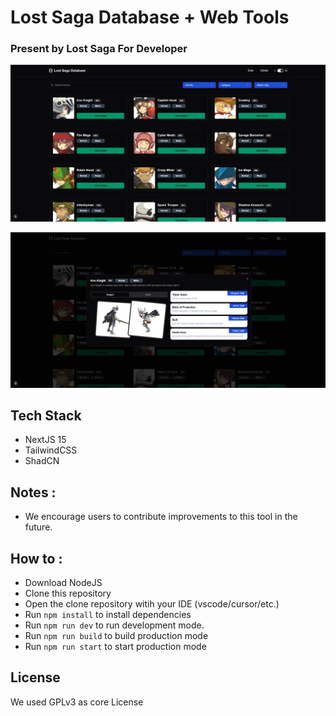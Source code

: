 # Lost Saga Database + Web Tools
### Present by Lost Saga For Developer

<a href="#" target="blank"><img src="./preview/Screenshot 2024-12-05 155223.png" /></a>

<a href="#" target="blank"><img src="./preview/Screenshot 2024-12-05 155317.png" /></a>

## Tech Stack
- NextJS 15
- TailwindCSS
- ShadCN

## Notes : 
- We encourage users to contribute improvements to this tool in the future.

## How to :
- Download NodeJS
- Clone this repository
- Open the clone repository witih your IDE (vscode/cursor/etc.)
- Run `npm install` to install dependencies
- Run `npm run dev` to run development mode.
- Run `npm run build` to build production mode
- Run `npm run start` to start production mode


## License
We used GPLv3 as core License